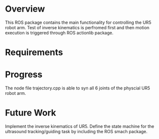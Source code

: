 # Overview
This ROS package contains the main functionality for controlling the UR5 robot arm. Test of inverse kinematics is perfromed first and then motion execution is triggered through ROS actionlib package. 

# Requirements

# Progress
The node file trajectory.cpp is able to syn all 6 joints of the physcial UR5 robot arm. 


# Future Work
Implement the inverse kinematics of UR5. 
Define the state machine for the ultrasound tracking/guiding task by including the ROS smach package. 

